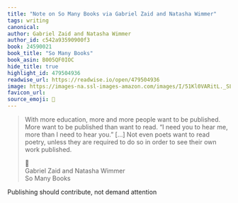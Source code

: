 ```yaml
---
title: "Note on So Many Books via Gabriel Zaid and Natasha Wimmer"
tags: writing
canonical: 
author: Gabriel Zaid and Natasha Wimmer
author_id: c542a93590900f3
book: 24590021
book_title: "So Many Books"
book_asin: B005QF0IOC
hide_title: true
highlight_id: 479504936
readwise_url: https://readwise.io/open/479504936
image: https://images-na.ssl-images-amazon.com/images/I/51Kl0VARitL._SL200_.jpg
favicon_url: 
source_emoji: 📕
---
```


> With more education, more and more people want to be published. More want to be published than want to read. “I need you to hear me, more than I need to hear you.” […] Not even poets want to read poetry, unless they are required to do so in order to see their own work published.
> <div class="quoteback-footer"><div class="quoteback-avatar"><span class="mini-emoji"> 📕</span></div><div class="quoteback-metadata"><div class="metadata-inner"><span style="display:none">FROM:</span><div aria-label="Gabriel Zaid and Natasha Wimmer" class="quoteback-author"> Gabriel Zaid and Natasha Wimmer</div><div aria-label="So Many Books" class="quoteback-title"> So Many Books</div></div></div></div>

Publishing should contribute, not demand attention